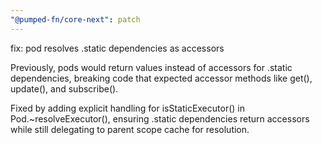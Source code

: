 ```yaml
---
"@pumped-fn/core-next": patch
---
```


fix: pod resolves .static dependencies as accessors

Previously, pods would return values instead of accessors for .static dependencies, breaking code that expected accessor methods like get(), update(), and subscribe().

Fixed by adding explicit handling for isStaticExecutor() in Pod.~resolveExecutor(), ensuring .static dependencies return accessors while still delegating to parent scope cache for resolution.
